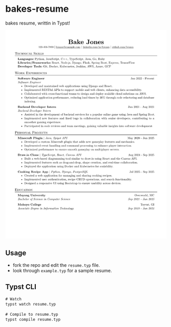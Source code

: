 # bakes-resume
bakes resume, writtin in Typst!

![example.png](example.png)

## Usage
- fork the repo and edit the `resume.typ` file.
- look through `example.typ` for a sample resume.

## Typst CLI
```
# Watch
typst watch resume.typ

# Compile to resume.typ
typst compile resume.typ

```